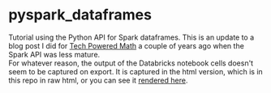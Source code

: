 # pyspark_dataframes
Tutorial using the Python API for Spark dataframes. This is an update to a blog post I did for [Tech Powered Math](http://www.techpoweredmath.com) a couple of years ago when the Spark API was less mature.
<br>
For whatever reason, the output of the Databricks notebook cells doesn't seem to be captured on export. It is captured in the html version, which is in this repo in raw html, or you can see it [rendered here](http://htmlpreview.github.io/?https://raw.githubusercontent.com/lgallen/pyspark_dataframes/master/housing_model.html).
